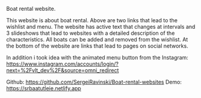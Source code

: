 Boat rental website.

This website is about boat rental. Above are two links that lead to the wishlist and menu. The website has active text that changes at intervals and 3 slideshows that lead to websites with a detailed description of the characteristics. All boats can be added and removed from the wishlist. At the bottom of the website are links that lead to pages on social networks.

In addition i took idea with the animated menu button from the Instagram: https://www.instagram.com/accounts/login/?next=%2Fvlt_dev%2F&source=omni_redirect

Github: https://github.com/SergeiRavinski/Boat-rental-websites
Demo: https://srbaatutleie.netlify.app
